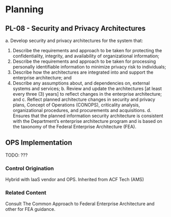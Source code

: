 # Planning
## PL-08 - Security and Privacy Architectures

a. Develop security and privacy architectures for the system that:
1. Describe the requirements and approach to be taken for protecting the confidentiality, integrity, and availability of organizational information;
2. Describe the requirements and approach to be taken for processing personally identifiable information to minimize privacy risk to individuals;
3. Describe how the architectures are integrated into and support the enterprise architecture; and
4. Describe any assumptions about, and dependencies on, external systems and services;
b. Review and update the architectures [at least every three (3) years] to reflect changes in the enterprise architecture; and
c. Reflect planned architecture changes in security and privacy plans, Concept of Operations (CONOPS), criticality analysis, organizational procedures, and procurements and acquisitions.
d. Ensures that the planned information security architecture is consistent with the Department’s enterprise architecture program and is based on the taxonomy of the Federal Enterprise Architecture (FEA).

## OPS Implementation

TODO: ???

### Control Origination

Hybrid with IaaS vendor and OPS. Inherited from ACF Tech (AMS)

### Related Content
Consult The Common Approach to Federal Enterprise Architecture and other for FEA guidance.
